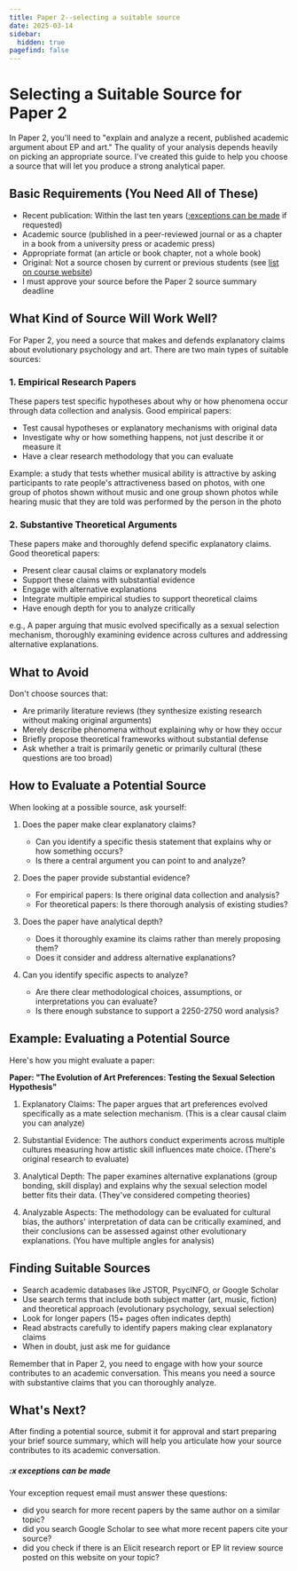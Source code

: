 ```yaml
---
title: Paper 2--selecting a suitable source
date: 2025-03-14
sidebar:
  hidden: true
pagefind: false
---
```


# Selecting a Suitable Source for Paper 2

In Paper 2, you'll need to "explain and analyze a recent, published academic argument about EP and art." The quality of your analysis depends heavily on picking an appropriate source. I've created this guide to help you choose a source that will let you produce a strong analytical paper.

## Basic Requirements (You Need All of These)

- Recent publication: Within the last ten years ([:exceptions can be made](#x-exceptions-can-be-made) if requested)
- Academic source (published in a peer-reviewed journal or as a chapter in a book from a university press or academic press)
- Appropriate format (an article or book chapter, not a whole book)
- Original: Not a source chosen by current or previous students (see [list on course website](/../../../drafts/papers/p2-02-sources.md))
- I must approve your source before the Paper 2 source summary deadline

## What Kind of Source Will Work Well?

For Paper 2, you need a source that makes and defends explanatory claims about evolutionary psychology and art. There are two main types of suitable sources:

### 1. Empirical Research Papers

These papers test specific hypotheses about why or how phenomena occur through data collection and analysis. Good empirical papers:

- Test causal hypotheses or explanatory mechanisms with original data
- Investigate why or how something happens, not just describe it or measure it
- Have a clear research methodology that you can evaluate

Example: a study that tests whether musical ability is attractive by asking participants to rate people's attractiveness based on photos, with one group of photos shown without music and one group shown photos while hearing music that they are told was performed by the person in the photo

### 2. Substantive Theoretical Arguments

These papers make and thoroughly defend specific explanatory claims. Good theoretical papers:

- Present clear causal claims or explanatory models
- Support these claims with substantial evidence
- Engage with alternative explanations
- Integrate multiple empirical studies to support theoretical claims
- Have enough depth for you to analyze critically

e.g., A paper arguing that music evolved specifically as a sexual selection mechanism, thoroughly examining evidence across cultures and addressing alternative explanations.

## What to Avoid

Don't choose sources that:

- Are primarily literature reviews (they synthesize existing research without making original arguments)
- Merely describe phenomena without explaining why or how they occur
- Briefly propose theoretical frameworks without substantial defense
- Ask whether a trait is primarily genetic or primarily cultural (these questions are too broad)

## How to Evaluate a Potential Source

When looking at a possible source, ask yourself:

1. Does the paper make clear explanatory claims?
   - Can you identify a specific thesis statement that explains why or how something occurs?
   - Is there a central argument you can point to and analyze?

2. Does the paper provide substantial evidence?
   - For empirical papers: Is there original data collection and analysis?
   - For theoretical papers: Is there thorough analysis of existing studies?

3. Does the paper have analytical depth?
   - Does it thoroughly examine its claims rather than merely proposing them?
   - Does it consider and address alternative explanations?

4. Can you identify specific aspects to analyze?
   - Are there clear methodological choices, assumptions, or interpretations you can evaluate?
   - Is there enough substance to support a 2250-2750 word analysis?

## Example: Evaluating a Potential Source

Here's how you might evaluate a paper:

**Paper: "The Evolution of Art Preferences: Testing the Sexual Selection Hypothesis"**

1. Explanatory Claims: The paper argues that art preferences evolved specifically as a mate selection mechanism. (This is a clear causal claim you can analyze)

2. Substantial Evidence: The authors conduct experiments across multiple cultures measuring how artistic skill influences mate choice. (There's original research to evaluate)

3. Analytical Depth: The paper examines alternative explanations (group bonding, skill display) and explains why the sexual selection model better fits their data. (They've considered competing theories)

4. Analyzable Aspects: The methodology can be evaluated for cultural bias, the authors' interpretation of data can be critically examined, and their conclusions can be assessed against other evolutionary explanations. (You have multiple angles for analysis)

## Finding Suitable Sources

- Search academic databases like JSTOR, PsycINFO, or Google Scholar
- Use search terms that include both subject matter (art, music, fiction) and theoretical approach (evolutionary psychology, sexual selection)
- Look for longer papers (15+ pages often indicates depth)
- Read abstracts carefully to identify papers making clear explanatory claims
- When in doubt, just ask me for guidance

Remember that in Paper 2, you need to engage with how your source contributes to an academic conversation. This means you need a source with substantive claims that you can thoroughly analyze.

## What's Next?

After finding a potential source, submit it for approval and start preparing your brief source summary, which will help you articulate how your source contributes to its academic conversation.

##### :x exceptions can be made

Your exception request email must answer these questions:

- did you search for more recent papers by the same author on a similar topic?
- did you search Google Scholar to see what more recent papers cite your source?
- did you check if there is an Elicit research report or EP lit review source posted on this website on your topic?
